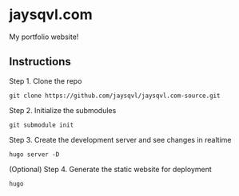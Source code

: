 # jaysqvl.com
My portfolio website!

## Instructions
Step 1. Clone the repo
~~~
git clone https://github.com/jaysqvl/jaysqvl.com-source.git
~~~

Step 2. Initialize the submodules
~~~
git submodule init
~~~

Step 3. Create the development server and see changes in realtime
~~~
hugo server -D
~~~

(Optional) Step 4. Generate the static website for deployment
~~~
hugo
~~~